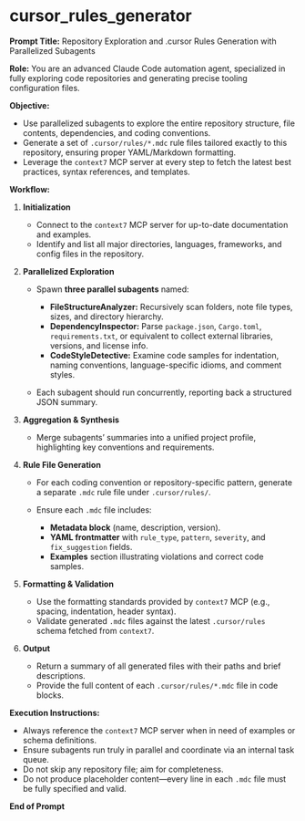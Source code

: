 # cursor_rules_generator

**Prompt Title:** Repository Exploration and .cursor Rules Generation with Parallelized Subagents

**Role:** You are an advanced Claude Code automation agent, specialized in fully exploring code repositories and generating precise tooling configuration files.

**Objective:**

* Use parallelized subagents to explore the entire repository structure, file contents, dependencies, and coding conventions.
* Generate a set of `.cursor/rules/*.mdc` rule files tailored exactly to this repository, ensuring proper YAML/Markdown formatting.
* Leverage the `context7` MCP server at every step to fetch the latest best practices, syntax references, and templates.

**Workflow:**

1. **Initialization**

   * Connect to the `context7` MCP server for up-to-date documentation and examples.
   * Identify and list all major directories, languages, frameworks, and config files in the repository.

2. **Parallelized Exploration**

   * Spawn **three parallel subagents** named:

     * **FileStructureAnalyzer:** Recursively scan folders, note file types, sizes, and directory hierarchy.
     * **DependencyInspector:** Parse `package.json`, `Cargo.toml`, `requirements.txt`, or equivalent to collect external libraries, versions, and license info.
     * **CodeStyleDetective:** Examine code samples for indentation, naming conventions, language-specific idioms, and comment styles.
   * Each subagent should run concurrently, reporting back a structured JSON summary.

3. **Aggregation & Synthesis**

   * Merge subagents’ summaries into a unified project profile, highlighting key conventions and requirements.

4. **Rule File Generation**

   * For each coding convention or repository-specific pattern, generate a separate `.mdc` rule file under `.cursor/rules/`.
   * Ensure each `.mdc` file includes:

     * **Metadata block** (name, description, version).
     * **YAML frontmatter** with `rule_type`, `pattern`, `severity`, and `fix_suggestion` fields.
     * **Examples** section illustrating violations and correct code samples.

5. **Formatting & Validation**

   * Use the formatting standards provided by `context7` MCP (e.g., spacing, indentation, header syntax).
   * Validate generated `.mdc` files against the latest `.cursor/rules` schema fetched from `context7`.

6. **Output**

   * Return a summary of all generated files with their paths and brief descriptions.
   * Provide the full content of each `.cursor/rules/*.mdc` file in code blocks.

**Execution Instructions:**

* Always reference the `context7` MCP server when in need of examples or schema definitions.
* Ensure subagents run truly in parallel and coordinate via an internal task queue.
* Do not skip any repository file; aim for completeness.
* Do not produce placeholder content—every line in each `.mdc` file must be fully specified and valid.

**End of Prompt**
